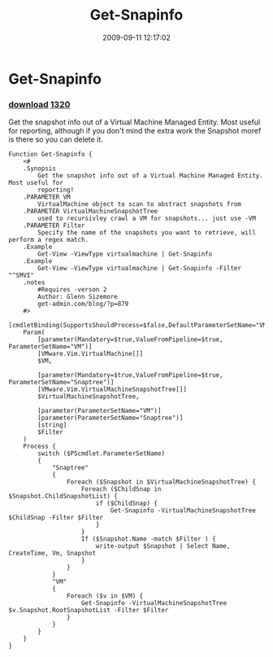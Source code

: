 ﻿---
pid:            1319
parent:         0
children:       1320
poster:         glnsize
title:          Get-Snapinfo
date:           2009-09-11 12:17:02
description:    Get the snapshot info out of a Virtual Machine Managed Entity.  Most useful for reporting, although if you don't mind the extra work the Snapshot moref is there so you can delete it.
format:         posh
---

# Get-Snapinfo

### [download](1319.ps1)  [1320](1320.md)

Get the snapshot info out of a Virtual Machine Managed Entity.  Most useful for reporting, although if you don't mind the extra work the Snapshot moref is there so you can delete it.

```posh
Function Get-Snapinfo {
    <#
    .Synopsis
        Get the snapshot info out of a Virtual Machine Managed Entity.  Most useful for
        reporting!
    .PARAMETER VM
        VirtualMachine object to scan to abstract snapshots from
    .PARAMETER VirtualMachineSnapshotTree
        used to recursivley crawl a VM for snapshots... just use -VM
    .PARAMETER Filter
        Specify the name of the snapshots you want to retrieve, will perform a regex match.
    .Example
        Get-View -ViewType virtualmachine | Get-Snapinfo
    .Example
        Get-View -ViewType virtualmachine | Get-Snapinfo -Filter "^SMVI"
    .notes
        #Requires -verson 2 
        Author: Glenn Sizemore
        get-admin.com/blog/?p=879
    #>
    [cmdletBinding(SupportsShouldProcess=$false,DefaultParameterSetName="VM")]
    Param(
        [parameter(Mandatory=$true,ValueFromPipeline=$true, ParameterSetName="VM")]
        [VMware.Vim.VirtualMachine[]]
        $VM,
        
        [parameter(Mandatory=$true,ValueFromPipeline=$true, ParameterSetName="Snaptree")]
        [VMware.Vim.VirtualMachineSnapshotTree[]]
        $VirtualMachineSnapshotTree,
        
        [parameter(ParameterSetName="VM")] 
        [parameter(ParameterSetName="Snaptree")]
        [string]
        $Filter
    )
    Process {
        switch ($PScmdlet.ParameterSetName) 
        {
            "Snaptree"
            {
                Foreach ($Snapshot in $VirtualMachineSnapshotTree) {
                    Foreach ($ChildSnap in $Snapshot.ChildSnapshotList) {
                        if ($ChildSnap) {
                            Get-Snapinfo -VirtualMachineSnapshotTree $ChildSnap -Filter $Filter
                        }
                    }
                    If ($Snapshot.Name -match $Filter ) {
                        write-output $Snapshot | Select Name, CreateTime, Vm, Snapshot
                    }
                }
            }
            "VM"
            {
                Foreach ($v in $VM) {
                    Get-Snapinfo -VirtualMachineSnapshotTree $v.Snapshot.RootSnapshotList -Filter $Filter
                }
            }
        }
    }
}
```
